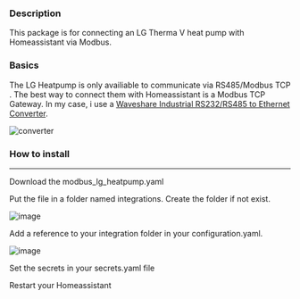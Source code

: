 ### Description
This package is for connecting an LG Therma V heat pump with Homeassistant via Modbus.

### Basics
The LG Heatpump is only availiable to communicate via RS485/Modbus TCP . The best way to connect them with Homeassistant is a Modbus TCP Gateway.
In my case, i use a [Waveshare Industrial RS232/RS485 to Ethernet Converter](https://www.waveshare.com/rs232-485-to-eth-for-eu.htm).

![converter](https://github.com/user-attachments/assets/c2cadb83-e3a9-4593-92a9-ddbca321a4e0)



### How to install
***

Download the modbus_lg_heatpump.yaml

Put the file in a folder named integrations. Create the folder if not exist.

![image](https://github.com/user-attachments/assets/b85ebb60-3963-4d8f-8c68-fa098d60591b)


Add a reference to your integration folder in your configuration.yaml.

![image](https://github.com/user-attachments/assets/be2b6c9a-6929-47da-984c-66d7c3457f64)

Set the secrets in your secrets.yaml file

Restart your Homeassistant
